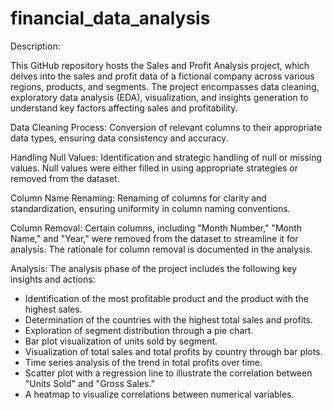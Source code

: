 # financial_data_analysis
Description:

This GitHub repository hosts the Sales and Profit Analysis project, which delves into the sales and profit data of a fictional company across various regions, products, and segments. The project encompasses data cleaning, exploratory data analysis (EDA), visualization, and insights generation to understand key factors affecting sales and profitability.

Data Cleaning Process:
Conversion of relevant columns to their appropriate data types, ensuring data consistency and accuracy.

Handling Null Values:
Identification and strategic handling of null or missing values. Null values were either filled in using appropriate strategies or removed from the dataset.

Column Name Renaming:
Renaming of columns for clarity and standardization, ensuring uniformity in column naming conventions.

Column Removal:
Certain columns, including "Month Number," "Month Name," and "Year," were removed from the dataset to streamline it for analysis. The rationale for column removal is documented in the analysis.

Analysis:
The analysis phase of the project includes the following key insights and actions:

- Identification of the most profitable product and the product with the highest sales.
- Determination of the countries with the highest total sales and profits.
- Exploration of segment distribution through a pie chart.
- Bar plot visualization of units sold by segment.
- Visualization of total sales and total profits by country through bar plots.
- Time series analysis of the trend in total profits over time.
- Scatter plot with a regression line to illustrate the correlation between "Units Sold" and "Gross Sales."
- A heatmap to visualize correlations between numerical variables.



